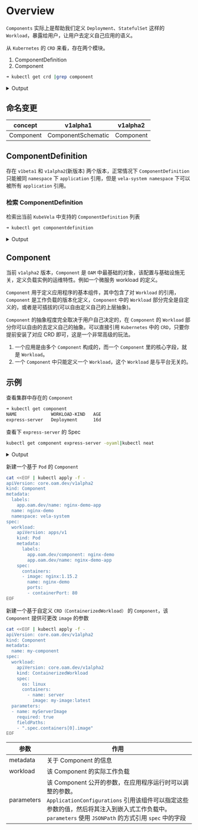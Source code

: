 # Overview

`Components` 实际上是帮助我们定义 `Deployment`、`StatefulSet` 这样的 `Workload`，暴露给用户，让用户去定义自己应用的语义。

从 `Kubernetes` 的 `CRD` 来看，存在两个模块。

1. ComponentDefinition
2. Component

```bash
➜ kubectl get crd |grep component
```

<details>

  <summary>Output</summary>

  ```bash
  componentdefinitions.core.oam.dev                   2021-07-25T12:36:21Z
  components.core.oam.dev                             2021-07-25T12:36:21Z
  ```

</details>

## 命名变更

| concept   | v1alpha1           | v1alpha2            |
| --------- | ------------------ | ------------------- |
| Component | ComponentSchematic | Component |

## ComponentDefinition

存在 `v1beta1` 和 `v1alpha2`(新版本) 两个版本，正常情况下 `ComponentDefinition` 只能被同 `namespace` 下 `application` 引用，但是 `vela-system namespace` 下可以被所有 `application` 引用。


### 检索 ComponentDefinition

检索出当前 `KubeVela` 中支持的 `ComponentDefinition` 列表

```bash
➜ kubectl get componentdefinition
```

<details>

  <summary>Output</summary>

```bash
NAME         WORKLOAD-KIND   DESCRIPTION
task         Job             Describes jobs that run code or a script to completion.
webservice   Deployment      Describes long-running, scalable, containerized services that have a stable network endpoint to receive external network traffic from customers.
worker       Deployment      Describes long-running, scalable, containerized services that running at backend. They do NOT have network endpoint to receive external network traffic.                         2021-07-25T12:36:21Z
```

</details>

## Component

当前 `v1alpha2`  版本，`Component` 是 `OAM` 中最基础的对象，该配置与基础设施无关，定义负载实例的运维特性。例如一个微服务 workload 的定义。

`Component`  用于定义应用程序的基本组件，其中包含了对  `Workload`  的引用，`Component` 是工作负载的版本化定义，`Component`  中的 `Workload` 部分完全是自定义的，或者是可插拔的(可以自由定义自己的上层抽象)。

`Component`  的抽象程度完全取决于用户自己决定的，在 `Component` 的 `Workload`  部分你可以自由的去定义自己的抽象。可以直接引用 `Kubernetes` 中的 `CRD`，只要你提前安装了对应 CRD 即可，这是一个非常高级的玩法。

1. 一个应用是由多个 `Component` 构成的，而一个 `Component` 里的核心字段，就是 `Workload`。
2. 一个 `Component`  中只能定义一个 `Workload`，这个 `Workload` 是与平台无关的。

## 示例

查看集群中存在的 `Component`

```bash
➜ kubectl get component
NAME             WORKLOAD-KIND   AGE
express-server   Deployment      16d
```

查看下 `express-server` 的 Spec 

```bash
kubectl get component express-server -oyaml|kubectl neat
```

<details>
<summary>Output</summary>

以下是一个集成 `k8s` 内部  `Deployment` 资源的  `Workload` 

```yaml
apiVersion: core.oam.dev/v1alpha2
kind: Component
metadata:
  labels:
    app.oam.dev/name: first-vela-app
  name: express-server
  namespace: vela-system
spec:
  workload:
    apiVersion: apps/v1
    kind: Deployment
    metadata:
      labels:
        app.oam.dev/appRevision: first-vela-app-v1
        app.oam.dev/component: express-server
        app.oam.dev/name: first-vela-app
        workload.oam.dev/type: webservice
    spec:
      selector:
        matchLabels:
          app.oam.dev/component: express-server
      template:
        metadata:
          labels:
            app.oam.dev/component: express-server
        spec:
          containers:
          - image: crccheck/hello-world
            name: express-server
            ports:
            - containerPort: 8000
```
</details>

新建一个基于 `Pod` 的 `Component`

```bash
cat <<EOF | kubectl apply -f -
apiVersion: core.oam.dev/v1alpha2
kind: Component
metadata:
  labels:
    app.oam.dev/name: nginx-demo-app
  name: nginx-demo
  namespace: vela-system
spec:
  workload:
    apiVersion: apps/v1
    kind: Pod
    metadata:
      labels:
        app.oam.dev/component: nginx-demo
        app.oam.dev/name: nginx-demo-app
    spec:
      containers:
      - image: nginx:1.15.2
        name: nginx-demo
        ports:
        - containerPort: 80
EOF
```

新建一个基于自定义 `CRD（ContainerizedWorkload）`   的 `Component`，该  `Component` 提供可更改 `image` 的参数

```bash
cat <<EOF | kubectl apply -f -
apiVersion: core.oam.dev/v1alpha2
kind: Component
metadata:
  name: my-component
spec:
  workload:
    apiVersion: core.oam.dev/v1alpha2
    kind: ContainerizedWorkload
    spec:
      os: linux
      containers:
        - name: server
          image: my-image:latest
  parameters:
  - name: myServerImage
    required: true
    fieldPaths:
    - ".spec.containers[0].image"
EOF
```

| 参数       | 作用                                                         |
| ---------- | ------------------------------------------------------------ |
| metadata   | 关于 Component 的信息                                        |
| workload   | 该 Component 的实际工作负载                                  |
| parameters | 该 Component 公开的参数，在应用程序运行时可以调整的参数。<br>`ApplicationConfigurations` 引用该组件可以指定这些参数的值，然后将其注入到嵌入式工作负载中。<br> `parameters` 使用 `JSONPath` 的方式引用 `spec` 中的字段 |